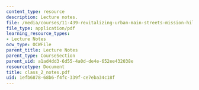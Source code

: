 ```yaml
---
content_type: resource
description: Lecture notes.
file: /media/courses/11-439-revitalizing-urban-main-streets-mission-hill-egleston-square-boston-spring-2003/1efb687868b6f4fc339fce7eba34c18f_class_2_notes.pdf
file_type: application/pdf
learning_resource_types:
- Lecture Notes
ocw_type: OCWFile
parent_title: Lecture Notes
parent_type: CourseSection
parent_uid: a1ad4dd3-6d55-4a0d-de4e-652ee432038e
resourcetype: Document
title: class_2_notes.pdf
uid: 1efb6878-68b6-f4fc-339f-ce7eba34c18f
---
```

